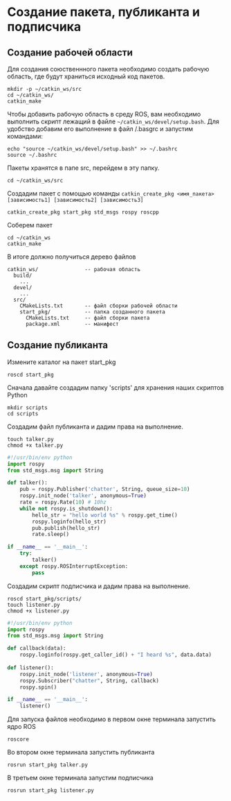 # Создание пакета, публиканта и подписчика

## Создание рабочей области

Для создания союственнного пакета необходимо создать рабочую область, где будут храниться исходный код пакетов.

```console
mkdir -p ~/catkin_ws/src
cd ~/catkin_ws/
catkin_make
```

Чтобы добавить рабочую область в среду ROS, вам необходимо выполнить скрипт лежащий в файле `~/catkin_ws/devel/setup.bash`. Для удобство добавим его выполнение в файл /.basgrc и запустим командами:

```console
echo "source ~/catkin_ws/devel/setup.bash" >> ~/.bashrc
source ~/.bashrc
```

Пакеты хранятся в папе src, перейдем в эту папку.

```console
cd ~/catkin_ws/src
```

Создадим пакет с помощью команды `catkin_create_pkg <имя_пакета> [зависимость1] [зависимость2] [зависимость3]`

```console
catkin_create_pkg start_pkg std_msgs rospy roscpp
```

Соберем пакет

```console
cd ~/catkin_ws
catkin_make
```

В итоге должно получиться дерево файлов

```console
catkin_ws/               -- рабочая область
  build/
    ...
  devel/
    ...
  src/                   
    CMakeLists.txt       -- файл сборки рабочей области
    start_pkg/           -- папка созданного пакета
      CMakeLists.txt     -- файл сборки пакета
      package.xml        -- манифест
```

## Создание публиканта

Измените каталог на пакет start_pkg

```console
roscd start_pkg
```

Сначала давайте создадим папку 'scripts' для хранения наших скриптов Python

```console
mkdir scripts
cd scripts
```

Создадим файл публиканта и дадим права на выполнение.

```console
touch talker.py   
chmod +x talker.py
```

```python
#!/usr/bin/env python
import rospy
from std_msgs.msg import String

def talker():
    pub = rospy.Publisher('chatter', String, queue_size=10)
    rospy.init_node('talker', anonymous=True)
    rate = rospy.Rate(10) # 10hz
    while not rospy.is_shutdown():
        hello_str = "hello world %s" % rospy.get_time()
        rospy.loginfo(hello_str)
        pub.publish(hello_str)
        rate.sleep()

if __name__ == '__main__':
    try:
        talker()
    except rospy.ROSInterruptException:
        pass
```

Создадим скрипт подписчика и дадим права на выполнение.

```console
roscd start_pkg/scripts/
touch listener.py
chmod +x listener.py
```

```python
#!/usr/bin/env python
import rospy
from std_msgs.msg import String

def callback(data):
    rospy.loginfo(rospy.get_caller_id() + "I heard %s", data.data)
    
def listener():
    rospy.init_node('listener', anonymous=True)
    rospy.Subscriber("chatter", String, callback)
    rospy.spin()

if __name__ == '__main__':
    listener()
```

Для запуска файлов необходимо в первом окне терминала запустить ядро ROS

```console
roscore
```

Во втором окне терминала запустить публиканта

```console
rosrun start_pkg talker.py
```

В третьем окне терминала запустим подписчика

```console
rosrun start_pkg listener.py
```
